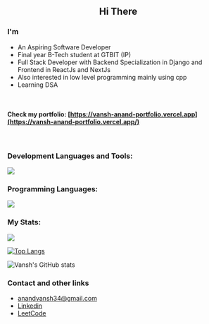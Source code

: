 <h2 align="center">Hi There</h2>


<h3>I'm</h3>

- An Aspiring Software Developer
- Final year B-Tech student at GTBIT (IP)
- Full Stack Developer with Backend Specialization in Django and Frontend in ReactJs and NextJs
- Also interested in low level programming mainly using cpp
- Learning DSA

<br/>

#### Check my portfolio:  [https://vansh-anand-portfolio.vercel.app](https://vansh-anand-portfolio.vercel.app/)
<br/>

### Development Languages and Tools:
<a href="https://skillicons.dev">
   <img src="https://skillicons.dev/icons?i=html,css,js,bootstrap,tailwind,jquery,ts,nextjs,react,nodejs,django,express,mongodb,mysql,postman,git&perline=8" />
</a>

<br/>

### Programming Languages:

<a href="https://skillicons.dev">
   <img src="https://skillicons.dev/icons?i=py,c,cpp,java&perline=8" />
</a>

<br/>

### My Stats: 
![](https://komarev.com/ghpvc/?username=vanshanand34)

[![Top Langs](https://github-readme-stats.vercel.app/api/top-langs/?username=vanshanand34&langs_count=6&layout=compact)](https://github.com/anuraghazra/github-readme-stats)

![Vansh's GitHub stats](https://github-readme-stats.vercel.app/api?username=vanshanand34&show=prs_merged,prs_merged_percentage&theme=discord_old_blurple)


### Contact and other links
-  anandvansh34@gmail.com
-  [Linkedin](https://www.linkedin.com/in/anandvansh/)
-  [LeetCode](https://leetcode.com/anandvansh34/)
